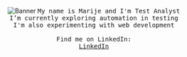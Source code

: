 <p align="center">
  <img src="https://raw.githubusercontent.com/marijeb/marijeb/master/coffee.jpeg" alt="Banner">
  <samp>
    My name is Marije and I'm Test Analyst <br>
    I’m currently exploring automation in testing <br>
    I'm also experimenting with web development <br>
    <br>
    Find me on LinkedIn: <br>
    <a href="https://www.linkedin.com/in/marije-van-der-brugge-3547522">LinkedIn</a><br> 
  </samp>
</p>
